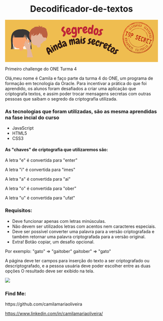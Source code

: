 <h1 align="center"> Decodificador-de-textos </h1>
<img align="center" src="imagens/Segredos.png">


Primeiro challenge do ONE Turma 4

Olá,meu nome é Camila e faço parte da turma 4 do ONE, um programa de formação em tecnologia da Oracle.
Para incentivar a prática do que foi aprendido, os alunos foram desafiados a criar uma aplicação que criptografa textos, e assim poder trocar mensagens secretas com outras pessoas que saibam o segredo da criptografia utilizada.

<h3>As tecnologias que foram utilizadas, são as mesma aprendidas na fase incial do curso</h3>
<ul>
  <li>JavaScript</li>
  <li>HTML5</li>
  <li>CSS3</li>
</ul>
<h4>As "chaves" de criptografia que utilizaremos são:</h4>

A letra "e" é convertida para "enter"

A letra "i" é convertida para "imes"

A letra "a" é convertida para "ai"

A letra "o" é convertida para "ober"

A letra "u" é convertida para "ufat"

<h3>Requisitos:</h3>

<ul>
  <li>Deve funcionar apenas com letras minúsculas.</li>

  <li>Não devem ser utilizados letras com acentos nem caracteres especiais.</li>

  <li>Deve ser possível converter uma palavra para a versão criptografada e também retornar uma palavra criptografada para a versão original.</li>

  <li>Extra! Botão copiar, um desafio opcional.</li>
</ul>

Por exemplo:
"gato" => "gaitober"
gaitober" => "gato"

A página deve ter campos para inserção do texto a ser criptografado ou descriptografado, e a pessoa usuária deve poder escolher entre as duas opções
O resultado deve ser exibido na tela.

<img src="imagens/demo.gif">

<h3>Find Me:</h3>
https://github.com/camilamariaoliveira

https://www.linkedin.com/in/camilamariaoliveira/
